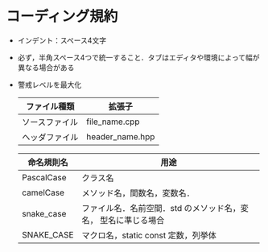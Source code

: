 # コーディング規約

- インデント：スペース4文字
- 必ず，半角スペース4つで統一すること．タブはエディタや環境によって幅が異なる場合がある
- 警戒レベルを最大化

    |ファイル種類 | 拡張子 |
    | --- | --- |
    |ソースファイル | file_name.cpp |
    |ヘッダファイル | header_name.hpp |

    | 命名規則名 | 用途 |
    | --- | --- |
    | PascalCase | クラス名 |
    | camelCase | メソッド名，関数名，変数名． |
    | snake_case | ファイル名．名前空間．std のメソッド名，変名，  型名に準じる場合 |
    | SNAKE_CASE | マクロ名，static const 定数，列挙体 |